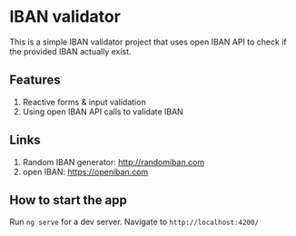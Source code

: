 # IBAN validator

This is a simple IBAN validator project that uses open IBAN API to check if the provided IBAN actually exist.

## Features

1. Reactive forms & input validation
2. Using open IBAN API calls to validate IBAN

## Links
1. Random IBAN generator: http://randomiban.com
2. open IBAN: https://openiban.com

## How to start the app

Run `ng serve` for a dev server. Navigate to `http://localhost:4200/`


